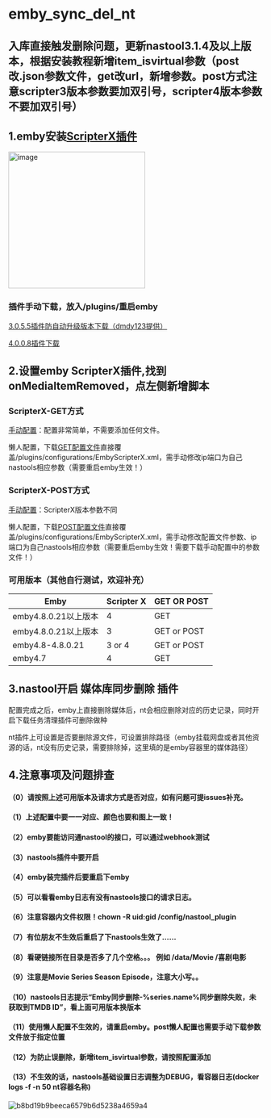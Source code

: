 # emby_sync_del_nt

## 入库直接触发删除问题，更新nastool3.1.4及以上版本，根据安装教程新增item_isvirtual参数（post改.json参数文件，get改url，新增参数。post方式注意scripter3版本参数要加双引号，scripter4版本参数不要加双引号）

## 1.emby安装[ScripterX插件](https://github.com/AnthonyMusgrove/Emby-ScripterX)

<img width="271" alt="image" src="https://user-images.githubusercontent.com/54088512/227704280-0238b261-c0f4-4676-8acb-71c586ad4695.png">

### 插件手动下载，放入/plugins/重启emby
[3.0.5.5插件防自动升级版本下载（dmdy123提供）](https://github.com/thsrite/emby_sync_del_nt/raw/main/ScripterX3/EmbyScripterX.dll)

[4.0.0.8插件下载](https://github.com/thsrite/emby_sync_del_nt/raw/main/ScripterX4/EmbyScripterX.dll)

## 2.设置emby ScripterX插件,找到onMediaItemRemoved，点左侧新增脚本
### ScripterX-GET方式
[手动配置](https://github.com/thsrite/emby_sync_del_nt/blob/main/ScripterX-GET.md)：配置非常简单，不需要添加任何文件。

懒人配置，下载[GET配置文件](https://github.com/thsrite/emby_sync_del_nt/raw/main/ScripterX_config_GET/EmbyScripterX.xml)直接覆盖/plugins/configurations/EmbyScripterX.xml，需手动修改ip端口为自己nastools相应参数（需要重启emby生效！）

### ScripterX-POST方式
[手动配置](https://github.com/thsrite/emby_sync_del_nt/blob/main/ScripterX-POST.md)：ScripterX版本参数不同

懒人配置，下载[POST配置文件](https://github.com/thsrite/emby_sync_del_nt/raw/main/ScripterX_config_POST/EmbyScripterX.xml)直接覆盖/plugins/configurations/EmbyScripterX.xml，需手动修改配置文件参数、ip端口为自己nastools相应参数（需要重启emby生效！需要下载手动配置中的参数文件！）

### 可用版本（其他自行测试，欢迎补充）
| Emby                 | Scripter X | GET OR POST |
|----------------------|------------|-------------|
| emby4.8.0.21以上版本 | 4          | GET         |
| emby4.8.0.21以上版本 | 3          | GET or POST |
| emby4.8-4.8.0.21     | 3 or 4     | GET or POST |
| emby4.7              | 4          | GET  |

## 3.nastool开启 媒体库同步删除 插件

配置完成之后，emby上直接删除媒体后，nt会相应删除对应的历史记录，同时开启下载任务清理插件可删除做种

nt插件上可设置是否要删除源文件，可设置排除路径（emby挂载网盘或者其他资源的话，nt没有历史记录，需要排除掉，这里填的是emby容器里的媒体路径）

## 4.注意事项及问题排查
#### （0）请按照上述可用版本及请求方式是否对应，如有问题可提issues补充。
#### （1）上述配置中要一一对应、颜色也要和图上一致！
#### （2）emby要能访问通nastool的接口，可以通过webhook测试
#### （3）nastools插件中要开启
#### （4）emby装完插件后要重启下emby
#### （5）可以看看emby日志有没有nastools接口的请求日志。
#### （6）注意容器内文件权限！chown -R uid:gid /config/nastool_plugin
#### （7）有位朋友不生效后重启了下nastools生效了……
#### （8）看硬链接所在目录是否多了几个空格。。。  例如 /data/Movie          /喜剧电影
#### （9）注意是Movie Series Season Episode，注意大小写。。
#### （10）nastools日志提示“Emby同步删除-%series.name%同步删除失败，未获取到TMDB ID”，看上面可用版本换版本
#### （11）使用懒人配置不生效的，请重启emby。post懒人配置也需要手动下载参数文件放于指定位置
#### （12）为防止误删除，新增item_isvirtual参数，请按照配置添加
#### （13）不生效的话，nastools基础设置日志调整为DEBUG，看容器日志(docker logs -f -n 50 nt容器名称)
![b8bd19b9beeca6579b6d5238a4659a4](https://user-images.githubusercontent.com/54088512/228716464-964ca745-3a1f-47c4-ac9f-250306d11714.jpg)
